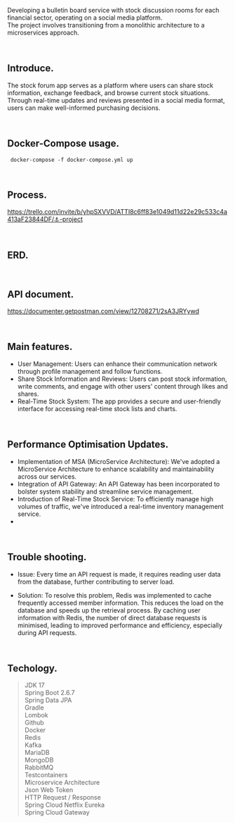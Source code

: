 
Developing a bulletin board service with stock discussion rooms for each financial sector, operating on a social media platform.    
The project involves transitioning from a monolithic architecture to a microservices approach.

<br>

## Introduce.

The stock forum app serves as a platform where users can share stock information, exchange feedback, and browse current stock situations. Through real-time updates and reviews presented in a social media format, users can make well-informed purchasing decisions.

<br>

## Docker-Compose usage.
```
 docker-compose -f docker-compose.yml up    
```
<br>

## Process.

https://trello.com/invite/b/yhpSXVVD/ATTI8c6ff83e1049d11d22e29c533c4a413aF23844DF/⚓️-project

<br>

## ERD.

<br>

## API document.

https://documenter.getpostman.com/view/12708271/2sA3JRYywd

<br>

## Main features.

- User Management: Users can enhance their communication network through profile management and follow functions.
- Share Stock Information and Reviews: Users can post stock information, write comments, and engage with other users' content through likes and shares.
- Real-Time Stock System: The app provides a secure and user-friendly interface for accessing real-time stock lists and charts.

<br>

## Performance Optimisation Updates.

- Implementation of MSA (MicroService Architecture): We've adopted a MicroService Architecture to enhance scalability and maintainability across our services.
- Integration of API Gateway: An API Gateway has been incorporated to bolster system stability and streamline service management.
- Introduction of Real-Time Stock Service: To efficiently manage high volumes of traffic, we've introduced a real-time inventory management service.
- 
<br>

## Trouble shooting.

- Issue: Every time an API request is made, it requires reading user data from the database, further contributing to server load.

- Solution: To resolve this problem, Redis was implemented to cache frequently accessed member information. This reduces the load on the database and speeds up the retrieval process.
By caching user information with Redis, the number of direct database requests is minimised, leading to improved performance and efficiency, especially during API requests.
<br>

## Techology.

>JDK 17    
Spring Boot 2.6.7   
Spring Data JPA   
Gradle   
Lombok   
Github   
Docker   
Redis   
Kafka   
MariaDB    
MongoDB    
RabbitMQ   
Testcontainers   
Microservice Architecture   
Json Web Token   
HTTP Request / Response   
Spring Cloud Netflix Eureka   
Spring Cloud Gateway   
